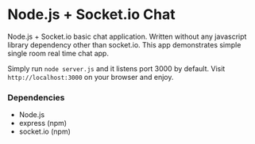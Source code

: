 Node.js + Socket.io Chat
=============

Node.js + Socket.io basic chat application. Written without any javascript library dependency other than socket.io.
This app demonstrates simple single room real time chat app. 

Simply run `node server.js` and it listens port 3000 by default. Visit `http://localhost:3000` on your browser and enjoy.

### Dependencies
- Node.js
- express (npm)
- socket.io (npm)
